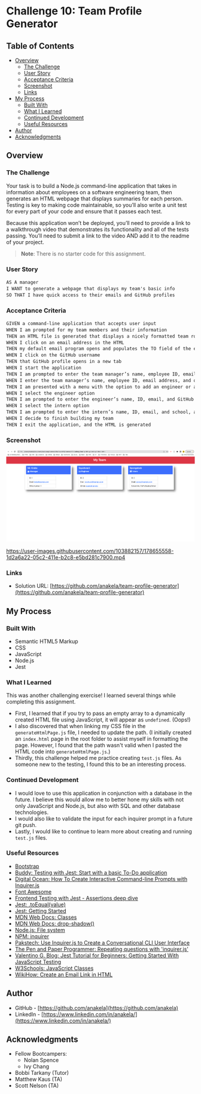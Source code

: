 # Challenge 10: Team Profile Generator

## Table of Contents

- [Overview](#overview)
  - [The Challenge](#the-challenge)
  - [User Story](#user-story)
  - [Acceptance Criteria](#acceptance-criteria)
  - [Screenshot](#screenshot)
  - [Links](#links)
- [My Process](#my-process)
  - [Built With](#built-with)
  - [What I Learned](#what-i-learned)
  - [Continued Development](#continued-development)
  - [Useful Resources](#useful-resources)
- [Author](#author)
- [Acknowledgments](#acknowledgments)

## Overview

### The Challenge

Your task is to build a Node.js command-line application that takes in information about employees on a software engineering team, then generates an HTML webpage that displays summaries for each person. Testing is key to making code maintainable, so you’ll also write a unit test for every part of your code and ensure that it passes each test.

Because this application won’t be deployed, you’ll need to provide a link to a walkthrough video that demonstrates its functionality and all of the tests passing. You’ll need to submit a link to the video AND add it to the readme of your project.

> **Note**: There is no starter code for this assignment.

### User Story

```md
AS A manager
I WANT to generate a webpage that displays my team's basic info
SO THAT I have quick access to their emails and GitHub profiles
```

### Acceptance Criteria

```md
GIVEN a command-line application that accepts user input
WHEN I am prompted for my team members and their information
THEN an HTML file is generated that displays a nicely formatted team roster based on user input
WHEN I click on an email address in the HTML
THEN my default email program opens and populates the TO field of the email with the address
WHEN I click on the GitHub username
THEN that GitHub profile opens in a new tab
WHEN I start the application
THEN I am prompted to enter the team manager’s name, employee ID, email address, and office number
WHEN I enter the team manager’s name, employee ID, email address, and office number
THEN I am presented with a menu with the option to add an engineer or an intern or to finish building my team
WHEN I select the engineer option
THEN I am prompted to enter the engineer’s name, ID, email, and GitHub username, and I am taken back to the menu
WHEN I select the intern option
THEN I am prompted to enter the intern’s name, ID, email, and school, and I am taken back to the menu
WHEN I decide to finish building my team
THEN I exit the application, and the HTML is generated
```

### Screenshot

![](./assets/images/team-profile-generator-screenshot.png)

https://user-images.githubusercontent.com/103882157/178655558-1d2a6a22-05c2-411e-b2c8-e5bd281c7900.mp4

### Links

- Solution URL: [https://github.com/anakela/team-profile-generator](https://github.com/anakela/team-profile-generator)

## My Process

### Built With

- Semantic HTML5 Markup
- CSS
- JavaScript
- Node.js
- Jest

### What I Learned

This was another challenging exercise!  I learned several things while completing this assignment.

- First, I learned that if you try to pass an empty array to a dynamically created HTML file using JavaScript, it will appear as `undefined`.  (Oops!)
- I also discovered that when linking my CSS file in the `generateHtmlPage.js` file, I needed to update the path.  (I initially created an `index.html` page in the root folder to assist myself in formatting the page.  However, I found that the path wasn't valid when I pasted the HTML code into `generateHtmlPage.js`.)
- Thirdly, this challenge helped me practice creating `test.js` files.  As someone new to the testing, I found this to be an interesting process.

### Continued Development

- I would love to use this application in conjunction with a database in the future.  I believe this would allow me to better hone my skills with not only JavaScript and Node.js, but also with SQL and other database technologies.
- I would also like to validate the input for each inquirer prompt in a future git push.
- Lastly, I would like to continue to learn more about creating and running `test.js` files.

### Useful Resources

- [Bootstrap](https://getbootstrap.com/)
- [Buddy: Testing with Jest: Start with a basic To­-Do application](https://buddy.works/tutorials/testing-with-jest-basic-to%C2%AD-do-application)
- [Digital Ocean: How To Create Interactive Command-line Prompts with Inquirer.js](https://www.digitalocean.com/community/tutorials/nodejs-interactive-command-line-prompts)
- [Font Awesome](https://fontawesome.com/)
- [Frontend Testing with Jest - Assertions deep dive](https://techblog.topdesk.com/coding/frontend-testing-with-jest-assertions-deep-dive/)
- [Jest: .toEqual(value)](https://jestjs.io/docs/expect#toequalvalue)
- [Jest: Getting Started](https://jestjs.io/docs/getting-started)
- [MDN Web Docs: Classes](https://developer.mozilla.org/en-US/docs/Web/JavaScript/Reference/Classes)
- [MDN Web Docs: drop-shadow()](https://developer.mozilla.org/en-US/docs/Web/CSS/filter-function/drop-shadow)
- [Node.js: File system](https://nodejs.org/api/fs.html)
- [NPM: inquirer](https://www.npmjs.com/package//inquirer)
- [Pakstech: Use Inquirer.js to Create a Conversational CLI User Interface](https://pakstech.com/blog/inquirer-js/)
- [The Pen and Paper Programmer: Repeating questions with 'inquirer.js'](http://www.penandpaperprogrammer.com/blog/2018/12/16/repeating-questions-with-inquirerjs)
- [Valentino G. Blog: Jest Tutorial for Beginners: Getting Started With JavaScript Testing](https://www.valentinog.com/blog/jest/#:~:text=Jest%20is%20a%20JavaScript%20test,default%20choice%20for%20React%20projects.)
- [W3Schools: JavaScript Classes](https://www.w3schools.com/js/js_classes.asp)
- [WikiHow: Create an Email Link in HTML](https://www.wikihow.com/Create-an-Email-Link-in-HTML)

## Author

- GitHub - [https://github.com/anakela](https://github.com/anakela)
- LinkedIn - [https://www.linkedin.com/in/anakela/](https://www.linkedin.com/in/anakela/)

## Acknowledgments

- Fellow Bootcampers:
  - Nolan Spence
  - Ivy Chang
- Bobbi Tarkany (Tutor)
- Matthew Kaus (TA)
- Scott Nelson (TA)
